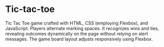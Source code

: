 # Tic-tac-toe
Tic Tac Toe game crafted with HTML, CSS (employing Flexbox), and JavaScript. Players alternate marking spaces. It recognizes wins and ties, revealing outcomes dynamically on the page without relying on alert messages. The game board layout adjusts responsively using Flexbox.
